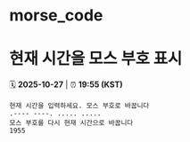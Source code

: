 # morse_code
# 현재 시간을 모스 부호 표시
<!-- MORSE_TIME_START -->
🗓️ **2025-10-27** | ⏰ **19:55 (KST)**

```
현재 시간을 입력하세요. 모스 부호로 바꿉니다
.---- ----. ..... .....
모스 부호를 다시 현재 시간으로 바꿉니다
1955
```
<!-- MORSE_TIME_END -->
